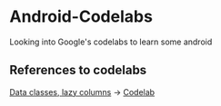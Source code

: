 # Android-Codelabs
Looking into Google's codelabs to learn some android

## References to codelabs
[Data classes, lazy columns](https://github.com/hanpm/Android-Codelabs/blob/main/affirmations/app/src/main/java/com/example/affirmations/MainActivity.kt) -> [Codelab](https://developer.android.com/codelabs/basic-android-kotlin-compose-training-add-scrollable-list?continue=https%3A%2F%2Fdeveloper.android.com%2Fcourses%2Fpathways%2Fandroid-basics-compose-unit-3-pathway-2%23codelab-https%3A%2F%2Fdeveloper.android.com%2Fcodelabs%2Fbasic-android-kotlin-compose-training-add-scrollable-list#0)
